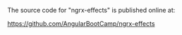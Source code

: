 The source code for "ngrx-effects" is published online at:

https://github.com/AngularBootCamp/ngrx-effects

